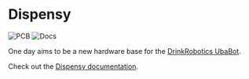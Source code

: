 # Dispensy

![PCB](https://github.com/drinkrobotics/dispensy/actions/workflows/kicad.yml/badge.svg)
![Docs](https://github.com/drinkrobotics/dispensy/actions/workflows/docs.yml/badge.svg)

One day aims to be a new hardware base for the [DrinkRobotics UbaBot](https://www.xythobuz.de/drinkrobotics.html).

Check out the [Dispensy documentation](https://drinkrobotics.github.io/dispensy/).
